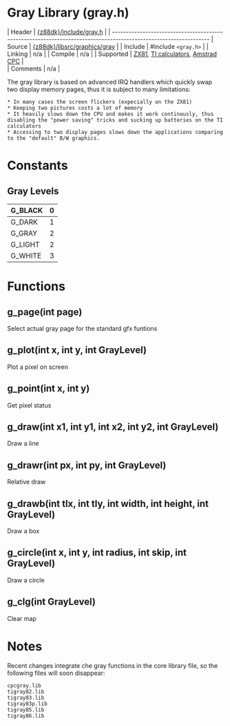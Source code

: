 # Gray Library (gray.h)

 | Header     | [{z88dk}/include/gray.h](https://raw.githubusercontent.com/z88dk/z88dk/master/include/gray.h)      | 
 | ----------------------------------------------------------------------------------------------------------------- 
 | Source     | [{z88dk}/libsrc/graphics/gray](https://github.com/z88dk/z88dk/tree/master/libsrc/graphics/gray/)   | 
 | Include    | #include `<gray.h>`                                                                                   |
 | Linking    | n/a                                                                                                 |
 | Compile    | n/a                                                                                                 |
 | Supported  | [ZX81](platform/zx81), [TI calculators](platform/ticalc), [Amstrad CPC](platform/amstradcpc)     |   
 | Comments   | n/a                                                                                                 |


The gray library is based on advanced IRQ handlers which quickly swap two display memory pages, thus it is subject to many limitations:

    * In many cases the screen flickers (expecially on the ZX81)
    * Keeping two pictures costs a lot of memory 
    * It heavily slows down the CPU and makes it work continously, thus disabling the "power saving" tricks and sucking up batteries on the TI calculators
    * Accessing to two display pages slows down the applications comparing to the "default" B/W graphics.

# Constants

## Gray Levels

 | G_BLACK | 0 | 
 | ------- | - | 
 | G_DARK  | 1 | 
 | G_GRAY  | 2 | 
 | G_LIGHT | 2 | 
 | G_WHITE | 3 | 

# Functions


## g_page(int page)

Select actual gray page for the standard gfx funtions


## g_plot(int x, int y, int GrayLevel)

Plot a pixel on screen


## g_point(int x, int y)

Get pixel status


## g_draw(int x1, int y1, int x2, int y2, int GrayLevel)

Draw a line

## g_drawr(int px, int py, int GrayLevel)

Relative draw 

## g_drawb(int tlx, int tly, int width, int height, int GrayLevel)

Draw a box

## g_circle(int x, int y, int radius, int skip, int GrayLevel)

Draw a circle


## g_clg(int GrayLevel)

Clear map


# Notes

Recent changes integrate che gray functions in the core library file, so the following files will soon disappear:

    cpcgray.lib
    tigray82.lib
    tigray83.lib
    tigray83p.lib
    tigray85.lib
    tigray86.lib


